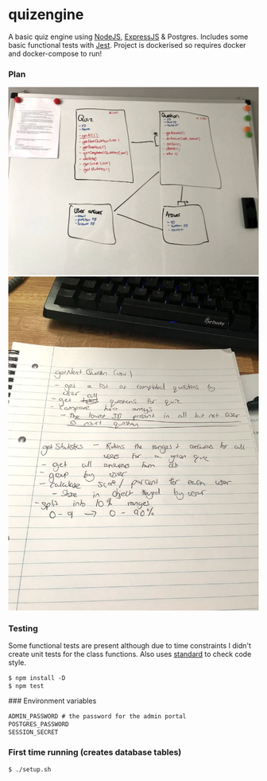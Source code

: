 # quizengine
A basic quiz engine using [NodeJS](https://nodejs.org), [ExpressJS](https://expressjs.com) & Postgres.
Includes some basic functional tests with [Jest](https://jestjs.io).
Project is dockerised so requires docker and docker-compose to run!

### Plan

![Basic ER diagram](https://github.com/waltomatt/quizengine/blob/master/plan/whiteboard-er.jpg?raw=true)
![Some pseudocode for algorithms](https://github.com/waltomatt/quizengine/blob/master/plan/pseudo.jpg?raw=true)

### Testing
Some functional tests are present although due to time constraints I didn't create unit tests for the class functions. Also uses [standard](https://standardjs.com/) to check code style.

```
$ npm install -D
$ npm test
```

### Environment variables

```
ADMIN_PASSWORD # the password for the admin portal
POSTGRES_PASSWORD
SESSION_SECRET
```

### First time running (creates database tables)
```
$ ./setup.sh
```